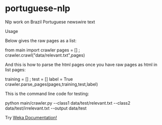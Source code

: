 # portuguese-nlp
Nlp work on Brazil Portuguese newswire text


Usage

Below gives the raw pages as a list:

from main import crawler
pages = [] ; crawler.crawl("data/relevant.txt",pages)

And this is how to parse the html pages once you have raw pages as html in list pages:

training = [] ; test = []
label = True
crawler.parse_pages(pages,training,test,label)

This is the command line code for testing:

python main/crawler.py --class1 data/test/relevant.txt --class2 data/test/irrelevant.txt --output data/test

Try [Weka Documentation!](/docs/weka.md)
